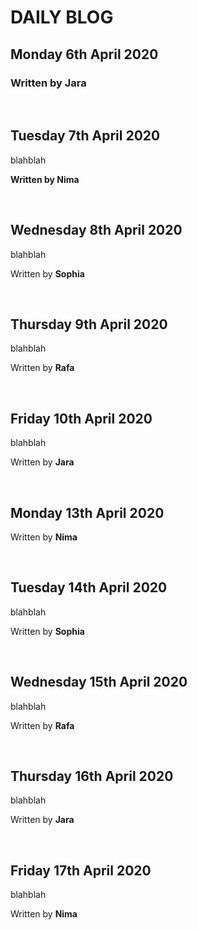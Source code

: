 # DAILY BLOG


## Monday 6th April 2020


### Written by Jara

<br>

## Tuesday 7th April 2020

blahblah

**Written by Nima**

<br>

## Wednesday 8th April 2020

blahblah

Written by **Sophia**

<br>

## Thursday 9th April 2020

blahblah

Written by **Rafa**

<br>

## Friday 10th April 2020

blahblah

Written by **Jara**

<br>

## Monday 13th April 2020


Written by **Nima**

<br>

## Tuesday 14th April 2020

blahblah

Written by **Sophia**

<br>

## Wednesday 15th April 2020

blahblah

Written by **Rafa**

<br>

## Thursday 16th April 2020

blahblah

Written by **Jara**

<br>

## Friday 17th April 2020

blahblah

Written by **Nima**
